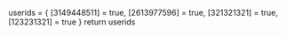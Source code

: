 userids = {
[3149448511] = true,
[2613977596] = true,
[321321321] = true,
[123231321] = true
}
return userids
